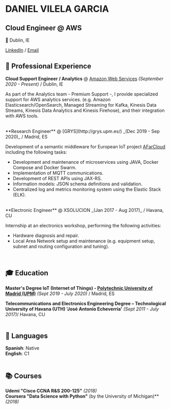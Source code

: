# DANIEL VILELA GARCIA

## Cloud Engineer @ AWS <br>
📌 Dublin, IE <br>

[LinkedIn](https://www.linkedin.com/in/daniel-vilela-garcia/) / [Email](mailto:dani010lenin@gmail.com) 

## 🔧 Professional Experience<br>

**Cloud Support Engineer / Analytics** @ [Amazon Web Services](https://aws.amazon.com/) _(September 2020 - Present)_ / Dublin, IE <br>

As part of the Analytics team - Premium Support -, I provide specialized support for AWS analytics services. (e.g.
Amazon Elasticsearch/OpenSearch, Managed Streaming for Kafka, Kinesis Data Streams, Kinesis Data Analytics and
Kinesis Firehose), and their integration with AWS tools.

<br>
**Research Engineer** @ [GRYS](http://grys.upm.es/) _(Dec 2019 - Sep 2020)_ / Madrid, ES <br>

Development of a semantic middleware for European IoT project [AFarCloud](http://www.afarcloud.eu/) including the following tasks:

- Development and maintenance of microservices using JAVA, Docker Compose and Docker Swarm.
- Implementation of MQTT communications.
- Development of REST APIs using JAX-RS.
- Information models: JSON schema definitions and validation.
- Centralized log and metrics monitoring system using the Elastic Stack (ELK).


<br>
**Electronic Engineer** @ XSOLUCION _(Jan 2017 - Aug 2017)_ / Havana, CU <br>

Internship at an electronics workshop, performing the following activities: 

- Hardware diagnosis and repair.
- Local Area Network setup and maintenance (e.g. equipment setup, subnet and routing configuration and tuning).

<br>

## 🎓 Education

**Master's Degree IoT (Internet of Things) - [Polytechnic University of Madrid (UPM)](https://www.upm.es/)** _(Sept 2019 - July 2020)_ / Madrid, ES <br>

**Telecommunications and Electronics Engineering Degree – Technological University of Havana (UTH) 'José
Antonio Echeverría'** _(Sept 2011 - July 2017)_/ Havana, CU
<br><br>

## 💬 Languages

**Spanish**: Native <br>
**English**: C1
<br><br>

## 📚 Courses

**Udemi "Cisco CCNA R&S 200-125"**  _(2018)_ <br>
**Coursera "Data Science with Python"** (by the University of Michigan)** _(2018)_ <br>



